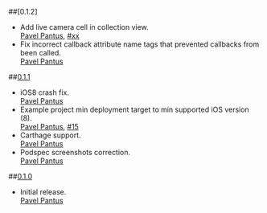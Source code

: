 ##[0.1.2]
* Add live camera cell in collection view.  
  [Pavel Pantus](https://github.com/pantuspavel),  [#xx](https://github.com/pantuspavel/PPEventRegistryAPI/pull/xx)
* Fix incorrect callback attribute name tags that prevented callbacks from been called.  
  [Pavel Pantus](https://github.com/pantuspavel)

##[0.1.1](https://github.com/pantuspavel/PPAssetsActionController/releases/tag/0.1.1)
* iOS8 crash fix.  
  [Pavel Pantus](https://github.com/pantuspavel)
* Example project min deployment target to min supported iOS version (8).  
  [Pavel Pantus](https://github.com/pantuspavel),  [#15](https://github.com/pantuspavel/PPEventRegistryAPI/pull/15)
* Carthage support.  
  [Pavel Pantus](https://github.com/pantuspavel)
* Podspec screenshots correction.  
  [Pavel Pantus](https://github.com/pantuspavel)

##[0.1.0](https://github.com/pantuspavel/PPAssetsActionController/releases/tag/0.1.0)
* Initial release.  
  [Pavel Pantus](https://github.com/pantuspavel)
